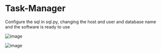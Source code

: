 # Task-Manager
Configure the sql in sql.py, changing the host and user and database name and the software is ready to use

![image](https://github.com/goodeny/Task-Manager/assets/32174827/45e73daf-75de-4b17-a5c9-bbec77a2e156)

![image](https://github.com/goodeny/Task-Manager/assets/32174827/51f2b036-bf6f-48d4-9c0b-79023c181821)

